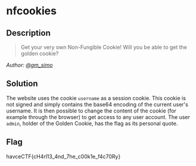 # nfcookies
## Description
> Get your very own Non-Fungible Cookie! Will you be able to get the golden cookie?

*Author: [@gm_simo](https://github.com/giammisimo)*

## Solution
The website uses the cookie `username` as a session cookie. 
This cookie is not signed and simply contains the base64 encoding of the current user's username.
It is then possible to change the content of the cookie (for example through the browser) to get access to any user account.
The user `admin`, holder of the Golden Cookie, has the flag as its personal quote.

## Flag
havceCTF{cH4rl13_4nd_7he_c00k1e_f4c70Ry}